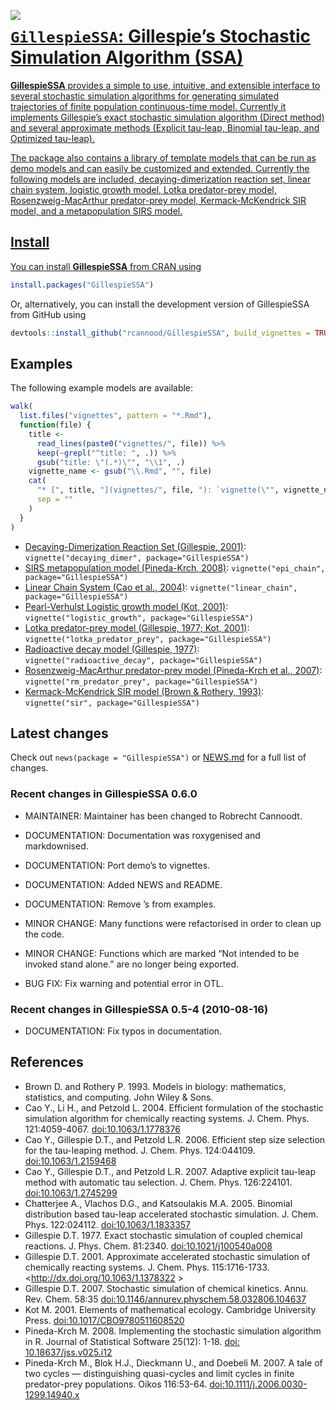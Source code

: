 
<!-- README.md is generated from README.Rmd. Please edit that file -->

<a href="https://travis-ci.org/rcannood/GillespieSSA"><img src="https://travis-ci.org/rcannood/GillespieSSA.svg" align="left"></a>
<a href="https://codecov.io/gh/rcannood/GillespieSSA">

# `GillespieSSA`: Gillespie’s Stochastic Simulation Algorithm (SSA)

**GillespieSSA** provides a simple to use, intuitive, and extensible
interface to several stochastic simulation algorithms for generating
simulated trajectories of finite population continuous-time model.
Currently it implements Gillespie’s exact stochastic simulation
algorithm (Direct method) and several approximate methods (Explicit
tau-leap, Binomial tau-leap, and Optimized tau-leap).

The package also contains a library of template models that can be run
as demo models and can easily be customized and extended. Currently the
following models are included, decaying-dimerization reaction set,
linear chain system, logistic growth model, Lotka predator-prey model,
Rosenzweig-MacArthur predator-prey model, Kermack-McKendrick SIR model,
and a metapopulation SIRS model.

## Install

You can install **GillespieSSA** from CRAN using

``` r
install.packages("GillespieSSA")
```

Or, alternatively, you can install the development version of
GillespieSSA from GitHub
using

``` r
devtools::install_github("rcannood/GillespieSSA", build_vignettes = TRUE)
```

## Examples

The following example models are available:

``` r
walk(
  list.files("vignettes", pattern = "*.Rmd"),
  function(file) {
    title <- 
      read_lines(paste0("vignettes/", file)) %>% 
      keep(~grepl("^title: ", .)) %>% 
      gsub("title: \"(.*)\"", "\\1", .)
    vignette_name <- gsub("\\.Rmd", "", file)
    cat(
      "* [", title, "](vignettes/", file, "): `vignette(\"", vignette_name, "\", package=\"GillespieSSA\")`\n",
      sep = ""
    )
  }
)
```

  - [Decaying-Dimerization Reaction Set (Gillespie,
    2001)](vignettes/decaying_dimer.Rmd): `vignette("decaying_dimer",
    package="GillespieSSA")`
  - [SIRS metapopulation model (Pineda-Krch,
    2008)](vignettes/epi_chain.Rmd): `vignette("epi_chain",
    package="GillespieSSA")`
  - [Linear Chain System (Cao et al.,
    2004)](vignettes/linear_chain.Rmd): `vignette("linear_chain",
    package="GillespieSSA")`
  - [Pearl-Verhulst Logistic growth model (Kot,
    2001)](vignettes/logistic_growth.Rmd): `vignette("logistic_growth",
    package="GillespieSSA")`
  - [Lotka predator-prey model (Gillespie, 1977; Kot,
    2001)](vignettes/lotka_predator_prey.Rmd):
    `vignette("lotka_predator_prey", package="GillespieSSA")`
  - [Radioactive decay model (Gillespie,
    1977)](vignettes/radioactive_decay.Rmd):
    `vignette("radioactive_decay", package="GillespieSSA")`
  - [Rosenzweig-MacArthur predator-prey model (Pineda-Krch et al.,
    2007)](vignettes/rm_predator_prey.Rmd):
    `vignette("rm_predator_prey", package="GillespieSSA")`
  - [Kermack-McKendrick SIR model (Brown & Rothery,
    1993)](vignettes/sir.Rmd): `vignette("sir", package="GillespieSSA")`

## Latest changes

Check out `news(package = "GillespieSSA")` or [NEWS.md](inst/NEWS.md)
for a full list of
changes.

<!-- This section gets automatically generated from inst/NEWS.md, and also generates inst/NEWS -->

### Recent changes in GillespieSSA 0.6.0

  - MAINTAINER: Maintainer has been changed to Robrecht Cannoodt.

  - DOCUMENTATION: Documentation was roxygenised and markdownised.

  - DOCUMENTATION: Port demo’s to vignettes.

  - DOCUMENTATION: Added NEWS and README.

  - DOCUMENTATION: Remove ’s from examples.

  - MINOR CHANGE: Many functions were refactorised in order to clean up
    the code.

  - MINOR CHANGE: Functions which are marked “Not intended to be invoked
    stand alone.” are no longer being exported.

  - BUG FIX: Fix warning and potential error in OTL.

### Recent changes in GillespieSSA 0.5-4 (2010-08-16)

  - DOCUMENTATION: Fix typos in documentation.

## References

  - Brown D. and Rothery P. 1993. Models in biology: mathematics,
    statistics, and computing. John Wiley & Sons.
  - Cao Y., Li H., and Petzold L. 2004. Efficient formulation of the
    stochastic simulation algorithm for chemically reacting systems. J.
    Chem. Phys. 121:4059-4067.
    [doi:10.1063/1.1778376](http://dx.doi.org/10.1063/1.1778376)
  - Cao Y., Gillespie D.T., and Petzold L.R. 2006. Efficient step size
    selection for the tau-leaping method. J. Chem. Phys. 124:044109.
    [doi:10.1063/1.2159468](http://dx.doi.org/10.1063/1.2159468)
  - Cao Y., Gillespie D.T., and Petzold L.R. 2007. Adaptive explicit
    tau-leap method with automatic tau selection. J. Chem. Phys.
    126:224101.
    [doi:10.1063/1.2745299](http://dx.doi.org/10.1063/1.2745299)
  - Chatterjee A., Vlachos D.G., and Katsoulakis M.A. 2005. Binomial
    distribution based tau-leap accelerated stochastic simulation. J.
    Chem. Phys. 122:024112.
    [doi:10.1063/1.1833357](http://dx.doi.org/10.1063/1.1833357)
  - Gillespie D.T. 1977. Exact stochastic simulation of coupled chemical
    reactions. J. Phys. Chem. 81:2340.
    [doi:10.1021/j100540a008](http://dx.doi.org/10.1021/j100540a008)
  - Gillespie D.T. 2001. Approximate accelerated stochastic simulation
    of chemically reacting systems. J. Chem. Phys. 115:1716-1733.
    \<<http://dx.doi.org/10.1063/1.1378322> \>
  - Gillespie D.T. 2007. Stochastic simulation of chemical kinetics.
    Annu. Rev. Chem. 58:35
    [doi:10.1146/annurev.physchem.58.032806.104637](http://dx.doi.org/10.1146/annurev.physchem.58.032806.104637)
  - Kot M. 2001. Elements of mathematical ecology. Cambridge University
    Press.
    [doi:10.1017/CBO9780511608520](http://dx.doi.org/10.1017/CBO9780511608520)
  - Pineda-Krch M. 2008. Implementing the stochastic simulation
    algorithm in R. Journal of Statistical Software 25(12): 1-18.
    [doi: 10.18637/jss.v025.i12](http://dx.doi.org/10.18637/jss.v025.i12)
  - Pineda-Krch M., Blok H.J., Dieckmann U., and Doebeli M. 2007. A tale
    of two cycles — distinguishing quasi-cycles and limit cycles in
    finite predator-prey populations. Oikos 116:53-64.
    [doi:10.1111/j.2006.0030-1299.14940.x](http://dx.doi.org/10.1111/j.2006.0030-1299.14940.x)
